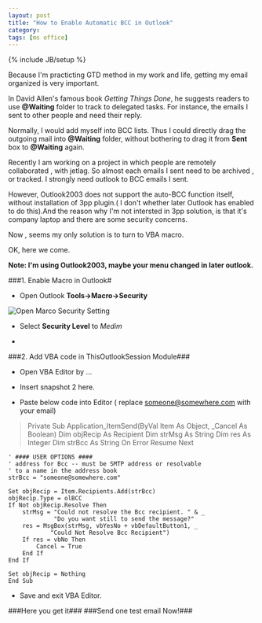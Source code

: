 ```yaml
---
layout: post
title: "How to Enable Automatic BCC in Outlook"
category: 
tags: [ms office]
---
```

{% include JB/setup %}

Because I'm practicting GTD method in my work and life, getting my email organized is very important.


In David Allen's famous book *Getting Things Done*, he suggests readers to use **@Waiting** folder to track to delegated tasks. For instance, the emails I sent to other people and need their reply.


Normally, I would add myself into BCC lists. Thus I could directly drag the outgoing mail into **@Waiting** folder, without bothering to drag it from **Sent** box to **@Waiting** again.


Recently I am working on a project in which people are remotely collaborated , with jetlag. So almost each emails I sent need to be archived , or tracked. I strongly need outlook to BCC emails I sent.


However, Outlook2003 does not support the auto-BCC function itself, without installation of 3pp plugin.( I don't whether later Outlook has enabled to do this).And the reason why I'm not intersted in 3pp solution, is that it's company laptop and there are some security concerns.

Now , seems my only solution is to turn to VBA macro.


OK, here we come. 


**Note: I'm using Outlook2003, maybe your menu changed in later outlook.**

###1. Enable Macro in Outlook# 
* Open Outlook **Tools->Macro->Security**


![Open Marco Security Setting](C:/Users/eyiimei/Desktop/outlook_macro.jpg "Outlook Marco")

* Select **Security Level** to *Medim*

* 

###2. Add VBA code in ThisOutlookSession Module###

* Open VBA Editor by ...

* Insert snapshot 2 here.

* Paste below code into Editor ( replace someone@somewhere.com with your email)

>Private Sub Application_ItemSend(ByVal Item As Object, _Cancel As Boolean)
    Dim objRecip As Recipient
    Dim strMsg As String
    Dim res As Integer
    Dim strBcc As String
    On Error Resume Next

    ' #### USER OPTIONS ####
    ' address for Bcc -- must be SMTP address or resolvable
    ' to a name in the address book
    strBcc = "someone@somewhere.com"

    Set objRecip = Item.Recipients.Add(strBcc)
    objRecip.Type = olBCC
    If Not objRecip.Resolve Then
        strMsg = "Could not resolve the Bcc recipient. " & _
                 "Do you want still to send the message?"
        res = MsgBox(strMsg, vbYesNo + vbDefaultButton1, _
                "Could Not Resolve Bcc Recipient")
        If res = vbNo Then
            Cancel = True
        End If
    End If

    Set objRecip = Nothing
    End Sub

* Save and exit VBA Editor.

###Here you get it###
###Send one test email Now!###
 
